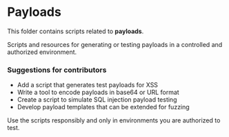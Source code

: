 # Payloads

This folder contains scripts related to **payloads**.

Scripts and resources for generating or testing payloads in a controlled and authorized environment.

### Suggestions for contributors
- Add a script that generates test payloads for XSS
- Write a tool to encode payloads in base64 or URL format
- Create a script to simulate SQL injection payload testing
- Develop payload templates that can be extended for fuzzing

Use the scripts responsibly and only in environments you are authorized to test.
